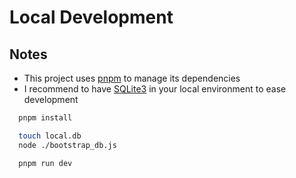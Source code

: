 # Local Development

## Notes
- This project uses [pnpm](https://pnpm.io) to manage its dependencies
- I recommend to have [SQLite3](https://www.sqlite.org/) in your local environment to ease development

```bash
  pnpm install

  touch local.db
  node ./bootstrap_db.js

  pnpm run dev
```
